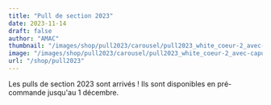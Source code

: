 ```yaml
---
title: "Pull de section 2023"
date: 2023-11-14
draft: false
author: "AMAC"
thumbnail: "/images/shop/pull2023/carousel/pull2023_white_coeur-2_avec-capuche.jpeg"
image: "/images/shop/pull2023/carousel/pull2023_white_coeur-2_avec-capuche.jpeg"
url: "/shop/pull2023"
---
```


Les pulls de section 2023 sont arrivés ! Ils sont disponibles en pré-commande jusqu'au 1 décembre.
